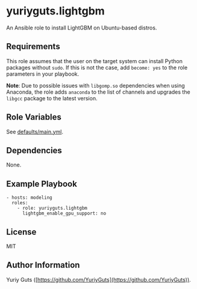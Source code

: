 yuriyguts.lightgbm
==================

An Ansible role to install LightGBM on Ubuntu-based distros.

Requirements
------------

This role assumes that the user on the target system can install Python packages without `sudo`.
If this is not the case, add `become: yes` to the role parameters in your playbook.

**Note**: Due to possible issues with `libgomp.so` dependencies when using Anaconda,
the role adds `anaconda` to the list of channels and upgrades the `libgcc` package 
to the latest version.

Role Variables
--------------

See [defaults/main.yml](defaults/main.yml).

Dependencies
------------

None.

Example Playbook
----------------

    - hosts: modeling
      roles:
        - role: yuriyguts.lightgbm
          lightgbm_enable_gpu_support: no

License
-------

MIT

Author Information
------------------

Yuriy Guts ([https://github.com/YuriyGuts](https://github.com/YuriyGuts)).
